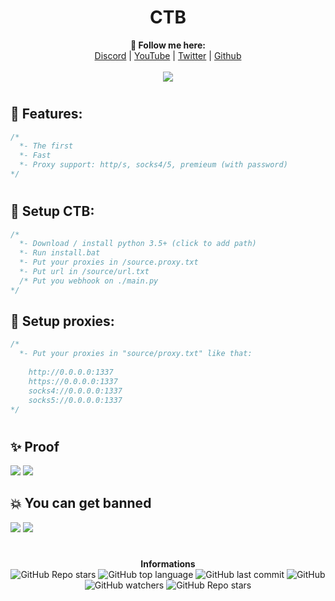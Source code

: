 <h1 align="center">CTB</h1>
<p align="center">
  <b>🖤 Follow me here:</b><br>
  <a href="https://discord.gg/rca">Discord</a> |
  <a href="https://www.youtube.com/channel/UC09GPm24_rdeOXa5KOmhDnw">YouTube</a> |
  <a href="https://twitter.com/its_vichy">Twitter</a> |
  <a href="https://github.com/Its-Vichy">Github</a>
  <br><br>
  <img src="https://steamuserimages-a.akamaihd.net/ugc/939465072079337699/A44A2D24BB987267F26C56440F51A0B468481222/">
</p>

#

## 🐺 Features:
```cs
/*
  *- The first
  *- Fast
  *- Proxy support: http/s, socks4/5, premieum (with password)
*/
```

#

## 🐺 Setup CTB:
```cs
/*
  *- Download / install python 3.5+ (click to add path)
  *- Run install.bat
  *- Put your proxies in /source.proxy.txt
  *- Put url in /source/url.txt
  /* Put you webhook on ./main.py
*/
```

## 🐺 Setup proxies:
```cs
/*
  *- Put your proxies in "source/proxy.txt" like that:
  
    http://0.0.0.0:1337
    https://0.0.0.0:1337
    socks4://0.0.0.0:1337
    socks5://0.0.0.0:1337
*/
```

#

## ✨ Proof

<img src='https://media.discordapp.net/attachments/846392605335486477/854769394307432488/3.PNG'>
<img src='https://media.discordapp.net/attachments/850461540377034822/854745199121268817/unknown.png'>

## 💥 You can get banned

<img src='https://media.discordapp.net/attachments/846392605335486477/854769713283989524/ban_clicltune_2.png'>
<img src='https://media.discordapp.net/attachments/846392605335486477/854769720468701214/ban_clicltune_1.png'>

#

<p align="center"> 
    <b>Informations</b><br>
    <img alt="GitHub Repo stars" src="https://img.shields.io/github/stars/Its-Vichy/CTB?style=social">
    <img alt="GitHub top language" src="https://img.shields.io/github/languages/top/Its-Vichy/CTB">
    <img alt="GitHub last commit" src="https://img.shields.io/github/last-commit/Its-Vichy/CTB">
    <img alt="GitHub" src="https://img.shields.io/github/license/Its-Vichy/CTB">
    <img alt="GitHub watchers" src="https://img.shields.io/github/watchers/Its-Vichy/CTB?style=social">
    <img alt="GitHub Repo stars" src="https://img.shields.io/github/stars/Its-Vichy/CTB?style=social">
</p>
